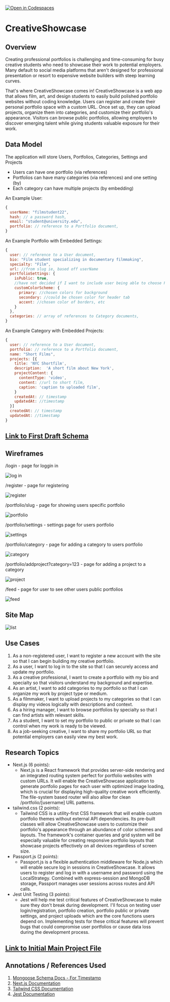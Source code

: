 [![Open in Codespaces](https://classroom.github.com/assets/launch-codespace-2972f46106e565e64193e422d61a12cf1da4916b45550586e14ef0a7c637dd04.svg)](https://classroom.github.com/open-in-codespaces?assignment_repo_id=18790227)

# CreativeShowcase

## Overview
Creating professional portfolios is challenging and time-consuming for busy creative students who need to showcase their work to potential employers. Many default to social media platforms that aren't designed for professional presentation or resort to expensive website builders with steep learning curves. 

That's where CreativeShowcase comes in! CreativeShowcase is a web app that allows film, art, and design students to easily build polished portfolio websites without coding knowledge. Users can register and create their personal portfolio space with a custom URL. 
Once set up, they can upload projects, organize them into categories, and customize their portfolio's appearance. Visitors can browse public portfolios, allowing employers to discover emerging talent while giving students valuable exposure for their work.

## Data Model

The application will store Users, Portfolios, Categories, Settings and Projects

* Users can have one portfolio (via references)
* Portfolios can have many categories (via references) and one setting (by)
* Each category can have multiple projects (by embedding)

An Example User:
```javascript
{
  userName: "filmstudent22",
  hash: // a password hash,
  email: "student@university.edu",
  portfolio: // reference to a Portfolio document,
}
```
An Example Portfolio with Embedded Settings:

```javascript
{
  user: // reference to a User document,
  bio: "Film student specializing in documentary filmmaking",
  specialty: "Film",
  url: //from slug ie, based off userName
  portfolioSettings: {
    isPublic: true,
    //have not decided if I want to include user being able to choose Portfolio colors in proj scope
    customColorScheme: {
      primary: //chosen colors for background
      secondary: //could be chosen color for header tab
      accent: //chosen color of borders, etc
    }
  },
  categories: // array of references to Category documents,
}
```
An Example Category with Embedded Projects:
```javascript
{
  user: // reference to a User document,
  portfolio: // reference to a Portfolio document,
  name: "Short Films",
  projects: [{
    title: 'NYC Shortfilm',
    description:  'A short film about New York',
    projectContent: {
      contentType: 'video',
      content: //url to short film,
      caption: 'caption to uploaded film',
    }
    createdAt: // timestamp
    updatedAt: //timestamp
  }]
  createdAt: // timestamp
  updatedAt: //timestamp
}
```

## [Link to First Draft Schema](db.mjs) 

## Wireframes


/login - page for loggin in

![log in](documentation/LoginPage.png)

/register - page for registering

![register](documentation/SignupPage.png)

/portfolio/slug - page for showing users specific portfolio

![portfolio](documentation/Portfolio__slug.png)

/portfolio/settings - settings page for users portfolio

![settings](documentation/Portfolio_Settings.png)

/portfolio/category - page for adding a category to users portfolio

![category](documentation/AddCategory.png)

/portfolio/addproject?category=123 - page for adding a project to a category

![project](documentation/AddProject.png)

/feed - page for user to see other users public portfolios

![feed](documentation/GlobalFeed.png)

## Site Map

![list](documentation/Portfolioportfolioslug.png)

## Use Cases
1. As a non-registered user, I want to register a new account with the site so that I can begin building my creative portfolio.
2. As a user, I want to log in to the site so that I can securely access and update my portfolio.
3. As a creative professional, I want to create a portfolio with my bio and specialty so that visitors understand my background and expertise.
4. As an artist, I want to add categories to my portfolio so that I can organize my work by project type or medium.
5. As a filmmaker, I want to upload projects to my categories so that I can display my videos logically with descriptions and context.
6. As a hiring manager, I want to browse portfolios by specialty so that I can find artists with relevant skills.
7. As a student, I want to set my portfolio to public or private so that I can control when my work is ready to be viewed.
8. As a job-seeking creative, I want to share my portfolio URL so that potential employers can easily view my best work.

## Research Topics
* Next.js (6 points):
    * Next.js is a React framework that provides server-side rendering and an integrated routing system perfect for portfolio websites with custom URLs. It will enable the CreativeShowcase application to generate portfolio pages for each user with optimized image loading, which is crucial for displaying high-quality creative work efficiently. The file-system based router will also allow for clean /portfolio/[username] URL patterns. 
* tailwind.css (2 points):
    *  Tailwind CSS is a utility-first CSS framework that will enable custom portfolio themes without external API dependencies. Its pre-built classes will allow CreativeShowcase users to customize their portfolio's appearance through an abundance of color schemes and layouts. The framework's container queries and grid system will be especially valuable for creating responsive portfolio layouts that showcase projects effectively on all devices regardless of screen size.
* Passport.js (2 points):
    * Passport.js is a flexible authentication middleware for Node.js which will enable secure log in sessions in CreativeShowcase. It allows users to register and log in with a username and password using the LocalStrategy. Combined with express-session and MongoDB storage, Passport manages user sessions across routes and API calls. 
* Jest Unit Testing (3 points):
  * Jest will help me test critical features of CreativeShowcase to make sure they don't break during development. I'll focus on testing user login/registration, portfolio creation, portfolio public or private settings, and project uploads which are the core functions users depend on. Implementing tests for these critical features will prevent bugs that could compromise user portfolios or cause data loss during the development process.


## [Link to Initial Main Project File](app.mjs) 

## Annotations / References Used
1. [Mongoose Schema Docs - For Timestamp](https://mongoosejs.com/docs/guide.html)
2. [Next.js Documentation](https://nextjs.org/)
3. [Tailwind CSS Documentation](https://tailwindcss.com/)
4. [Jest Documentation](https://jestjs.io/)

